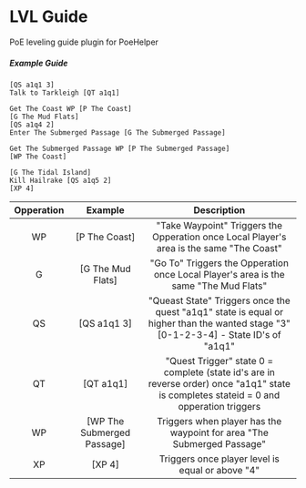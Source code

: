 # LVL Guide

PoE leveling guide plugin for PoeHelper

##### Example Guide
```
[QS a1q1 3]
Talk to Tarkleigh [QT a1q1]

Get The Coast WP [P The Coast]
[G The Mud Flats]
[QS a1q4 2]
Enter The Submerged Passage [G The Submerged Passage]

Get The Submerged Passage WP [P The Submerged Passage]
[WP The Coast]

[G The Tidal Island]
Kill Hailrake [QS a1q5 2]
[XP 4]

```
**Opperation**|**Example**|**Description**
:-----:|:-----:|:-----:
WP|[P The Coast]|"Take Waypoint" Triggers the Opperation once Local Player's area is the same "The Coast"
G|[G The Mud Flats]|"Go To" Triggers the Opperation once Local Player's area is the same "The Mud Flats"
QS|[QS a1q1 3]|"Queast State" Triggers once the quest "a1q1" state is equal or higher than the wanted stage "3" [0-1-2-3-4] - State ID's of "a1q1"
QT|[QT a1q1]|"Quest Trigger" state 0 = complete (state id's are in reverse order) once "a1q1" state is completes stateid = 0 and opperation triggers
WP|[WP The Submerged Passage]|Triggers when player has the waypoint for area "The Submerged Passage"
XP|[XP 4]| Triggers once player level is equal or above "4"
